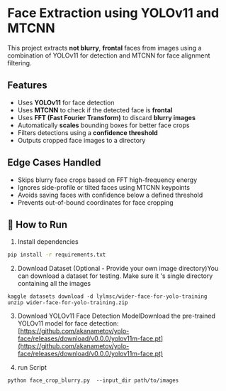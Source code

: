 # Face Extraction using YOLOv11 and MTCNN

This project extracts **not blurry**, **frontal** faces from images using a combination of YOLOv11 for detection and MTCNN for face alignment filtering.

## Features

-   Uses **YOLOv11** for face detection
-   Uses **MTCNN** to check if the detected face is **frontal**
-   Uses **FFT (Fast Fourier Transform)** to discard **blurry images**
-   Automatically **scales** bounding boxes for better face crops
-   Filters detections using a **confidence threshold**
-   Outputs cropped face images to a directory

## Edge Cases Handled

-   Skips blurry face crops based on FFT high-frequency energy
-   Ignores side-profile or tilted faces using MTCNN keypoints
-   Avoids saving faces with confidence below a defined threshold
-   Prevents out-of-bound coordinates for face cropping

## 🚀 How to Run

1. Install dependencies

```bash
pip install -r requirements.txt
``` 

2. Download Dataset (Optional - Provide your own image directory)You can download a dataset for testing. Make sure it 's single directory containing all the images 
```
kaggle datasets download -d lylmsc/wider-face-for-yolo-training
unzip wider-face-for-yolo-training.zip
```
3. Download YOLOv11 Face Detection ModelDownload the pre-trained YOLOv11 model for face detection:
[https://github.com/akanametov/yolo-face/releases/download/v0.0.0/yolov11m-face.pt](https://github.com/akanametov/yolo-face/releases/download/v0.0.0/yolov11m-face.pt)

4. run Script 
```
python face_crop_blurry.py  --input_dir path/to/images
```